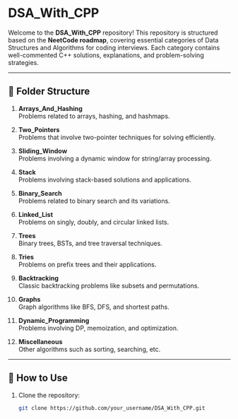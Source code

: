 # DSA_With_CPP

Welcome to the **DSA_With_CPP** repository! This repository is structured based on the **NeetCode roadmap**, covering essential categories of Data Structures and Algorithms for coding interviews. Each category contains well-commented C++ solutions, explanations, and problem-solving strategies.

---

## 📂 Folder Structure

1. **Arrays_And_Hashing**  
   Problems related to arrays, hashing, and hashmaps.
   
2. **Two_Pointers**  
   Problems that involve two-pointer techniques for solving efficiently.
   
3. **Sliding_Window**  
   Problems involving a dynamic window for string/array processing.
   
4. **Stack**  
   Problems involving stack-based solutions and applications.
   
5. **Binary_Search**  
   Problems related to binary search and its variations.
   
6. **Linked_List**  
   Problems on singly, doubly, and circular linked lists.
   
7. **Trees**  
   Binary trees, BSTs, and tree traversal techniques.
   
8. **Tries**  
   Problems on prefix trees and their applications.
   
9. **Backtracking**  
   Classic backtracking problems like subsets and permutations.
   
10. **Graphs**  
    Graph algorithms like BFS, DFS, and shortest paths.
    
11. **Dynamic_Programming**  
    Problems involving DP, memoization, and optimization.
    
12. **Miscellaneous**  
    Other algorithms such as sorting, searching, etc.

---

## 🚀 How to Use

1. Clone the repository:
   ```bash
   git clone https://github.com/your_username/DSA_With_CPP.git
